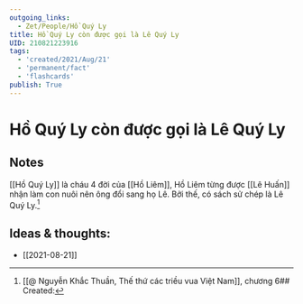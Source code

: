 ```yaml
---
outgoing_links:
  - Zet/People/Hồ Quý Ly
title: Hồ Quý Ly còn được gọi là Lê Quý Ly
UID: 210821223916
tags:
  - 'created/2021/Aug/21'
  - 'permanent/fact'
  - 'flashcards'
publish: True
---
```

# Hồ Quý Ly còn được gọi là Lê Quý Ly

## Notes
[[Hồ Quý Ly]] là cháu 4 đời của [[Hồ Liêm]], Hồ Liêm từng được [[Lê Huấn]] nhận làm con nuôi nên ông đổi sang họ Lê. Bởi thế, có sách sử chép là Lê Quý Ly.[^1]

## Ideas & thoughts:

[^1]: [[@ Nguyễn Khắc Thuần, Thế thứ các triều vua Việt Nam]], chương 6## Created:
- [[2021-08-21]]

